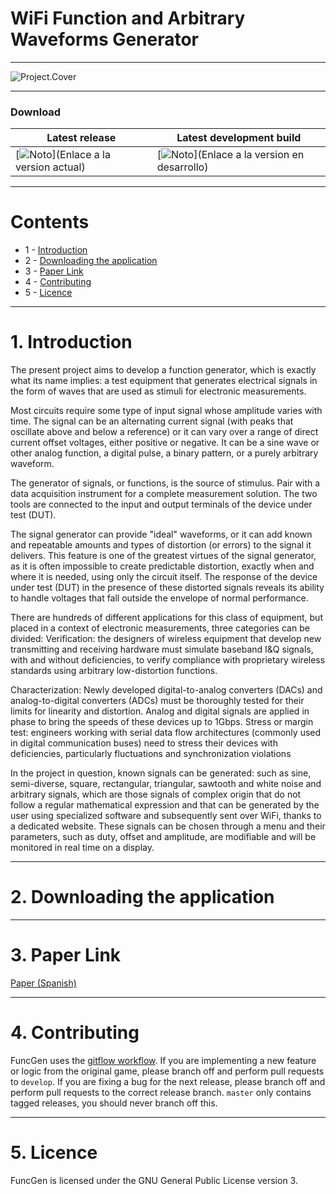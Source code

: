 
# WiFi Function and Arbitrary Waveforms Generator

---

![Project.Cover](projectCover.png)

---

### Download
| Latest release | Latest development build |
|----------------|--------------------------|
| [![Noto](https://img.shields.io/badge/master-v1.0-green.svg)](Enlace a la version actual) | [![Noto](https://img.shields.io/badge/develop-v1.1+-blue.svg)](Enlace a la version en desarrollo) |

---

# Contents
- 1 - [Introduction](#1-introduction)
- 2 - [Downloading the application](#2-downloading-the-game-pre-built)
- 3 - [Paper Link](#3-paper-link)
- 4 - [Contributing](#4-contributing)
- 5 - [Licence](#5-licence)

---

# 1. Introduction

The present project aims to develop a function generator, which is exactly what its name implies: a test equipment that generates electrical signals in the form of waves that are used as stimuli for electronic measurements.

Most circuits require some type of input signal whose amplitude varies with time. The signal can be an alternating current signal (with peaks that oscillate above and below a reference) or it can vary over a range of direct current offset voltages, either positive or negative. It can be a sine wave or other analog function, a digital pulse, a binary pattern, or a purely arbitrary waveform.

The generator of signals, or functions, is the source of stimulus. Pair with a data acquisition instrument for a complete measurement solution. The two tools are connected to the input and output terminals of the device under test (DUT).

The signal generator can provide "ideal" waveforms, or it can add known and repeatable amounts and types of distortion (or errors) to the signal it delivers. This feature is one of the greatest virtues of the signal generator, as it is often impossible to create predictable distortion, exactly when and where it is needed, using only the circuit itself. The response of the device under test (DUT) in the presence of these distorted signals reveals its ability to handle voltages that fall outside the envelope of normal performance.

There are hundreds of different applications for this class of equipment, but placed in a context of electronic measurements, three categories can be divided: Verification: the designers of wireless equipment that develop new transmitting and receiving hardware must simulate baseband I&Q signals, with and without deficiencies, to verify compliance with proprietary wireless standards using arbitrary low-distortion functions.

Characterization: Newly developed digital-to-analog converters (DACs) and analog-to-digital converters (ADCs) must be thoroughly tested for their limits for linearity and distortion. Analog and digital signals are applied in phase to bring the speeds of these devices up to 1Gbps. Stress or margin test: engineers working with serial data flow architectures (commonly used in digital communication buses) need to stress their devices with deficiencies, particularly fluctuations and synchronization violations

In the project in question, known signals can be generated: such as sine, semi-diverse, square, rectangular, triangular, sawtooth and white noise and arbitrary signals, which are those signals of complex origin that do not follow a regular mathematical expression and that can be generated by the user using specialized software and subsequently sent over WiFi, thanks to a dedicated website. These signals can be chosen through a menu and their parameters, such as duty, offset and amplitude, are modifiable and will be monitored in real time on a display.

---

# 2. Downloading the application

---

# 3. Paper Link

[Paper (Spanish)](https://github.com/NotoFederico/FuncGen/blob/main/FuncGen_STM32DISCO/Informe.pdf)


---

# 4. Contributing

FuncGen uses the [gitflow workflow](https://www.atlassian.com/git/tutorials/comparing-workflows#gitflow-workflow). If you are implementing a new feature or logic from the original game, please branch off and perform pull requests to ```develop```. If you are fixing a bug for the next release, please branch off and perform pull requests to the correct release branch. ```master``` only contains tagged releases, you should never branch off this.

---
# 5. Licence

FuncGen is licensed under the GNU General Public License version 3.


